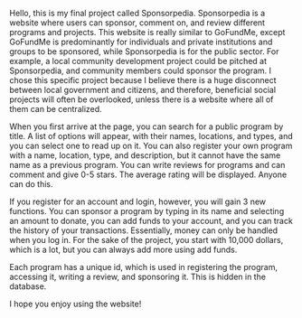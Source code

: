Hello, this is my final project called Sponsorpedia. Sponsorpedia is a website where users can sponsor, comment on, and review different programs and projects.
This website is really similar to GoFundMe, except GoFundMe is predominantly for individuals and private institutions and groups to be sponsored, while Sponsorpedia
is for the public sector. For example, a local community development project could be pitched at Sponsorpedia, and community members could sponsor the program. I chose this specific project because
I believe there is a huge disconnect between local government and citizens, and therefore, beneficial social projects will often be overlooked, unless there is a website where all of them can be centralized.

When you first arrive at the page, you can search for a public program by title. A list of options will appear, with their names, locations, and types, and you can select one to read up on it. You can also
register your own program with a name, location, type, and description, but it cannot have the same name as a previous program. You can write reviews for programs and can comment and give 0-5 stars. The average rating
will be displayed. Anyone can do this.

If you register for an account and login, however, you will gain 3 new functions. You can sponsor a program by typing in its name and selecting an amount to donate,
you can add funds to your account, and you can track the history of your transactions. Essentially, money can only be handled when you log in. For the sake of the project,
you start with 10,000 dollars, which is a lot, but you can always add more using add funds.

Each program has a unique id, which is used in registering the program, accessing it, writing a review, and sponsoring it. This is hidden in the database.

I hope you enjoy using the website!
